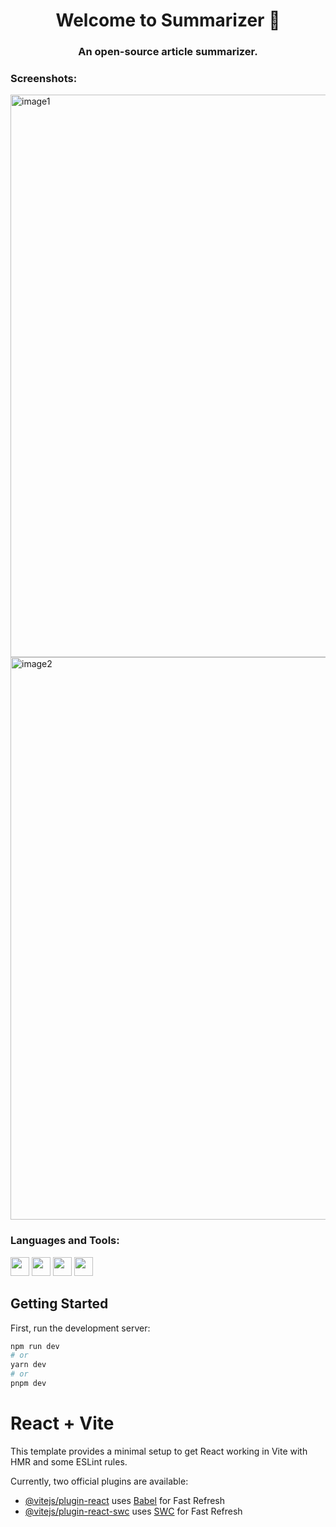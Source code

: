 <h1 align="center">Welcome to Summarizer 👋</h1>
<h3 align="center">An open-source article summarizer.</h3>

<h3 align="left">Screenshots:</h3>
<img src="https://drive.google.com/uc?id=1LHwlfkfO-tdv9LuoRuU1z6pVgQ5Wc9O-" alt="image1" width="900">  
<img src="https://drive.google.com/uc?id=1NQ_nkJqSai0VPivjspPRs1bqxBMh9_9x" alt="image2" width="900">  

<h3 align="left">Languages and Tools:</h3>
<p align="left"> 
   <img src="https://img.shields.io/badge/-React-61DAFB?logo=react&logoColor=black&labelColor=#61DAFB" height="30" />
   <img src="https://img.shields.io/badge/-JavaScript-F7DF1E?logo=javascript&logoColor=black&labelColor=#F7DF1E" height="30" />
   <img src="https://img.shields.io/badge/-Tailwind_CSS-38B2AC?logo=tailwind-css&logoColor=black&labelColor=#38B2AC" height="30" />
   <img src="https://img.shields.io/badge/-Redux-593D88?logo=redux&logoColor=white&labelColor=#1572B6" height="30" />
</p>

## Getting Started

First, run the development server:

```bash
npm run dev
# or
yarn dev
# or
pnpm dev
```

# React + Vite

This template provides a minimal setup to get React working in Vite with HMR and some ESLint rules.

Currently, two official plugins are available:

- [@vitejs/plugin-react](https://github.com/vitejs/vite-plugin-react/blob/main/packages/plugin-react/README.md) uses [Babel](https://babeljs.io/) for Fast Refresh
- [@vitejs/plugin-react-swc](https://github.com/vitejs/vite-plugin-react-swc) uses [SWC](https://swc.rs/) for Fast Refresh
